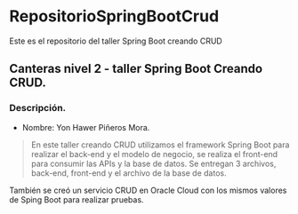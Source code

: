 # RepositorioSpringBootCrud
Este es el repositorio del taller Spring Boot creando CRUD
## Canteras nivel 2 - taller Spring Boot Creando CRUD.
### Descripción.
- Nombre: Yon Hawer Piñeros Mora.
> En este taller creando CRUD utilizamos el framework Spring Boot para realizar el back-end y el modelo de negocio, se realiza el front-end para consumir las APIs y la base de datos.
Se entregan 3 archivos, back-end, front-end y el archivo de la base de datos.

También se creó un servicio CRUD en Oracle Cloud con los mismos valores de Sping Boot para realizar pruebas.
